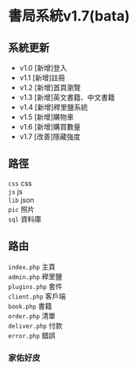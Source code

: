 # 書局系統v1.7(bata)
## 系統更新
* v1.0 [新增]登入
* v1.1 [新增]註冊
* v1.2 [新增]首頁瀏覽
* v1.3 [新增]英文書籍、中文書籍
* v1.4 [新增]稈里鹽系統
* v1.5 [新增]購物車
* v1.6 [新增]購買數量
* v1.7 [改善]隱藏強度
## 路徑
`css` css \
`js` js \
`lib` json \
`pic` 照片 \
`sql` 資料庫 
## 路由
`index.php` 主頁 \
`admin.php` 稈里鹽 \
`plugins.php` 套件 \
`client.php` 客戶端 \
`book.php` 書籍 \
`order.php` 清單 \
`deliver.php` 付款 \
`error.php` 錯誤
### 家佑好皮



